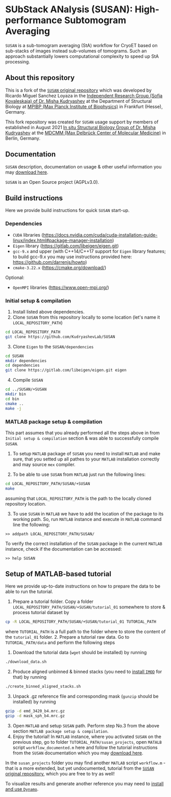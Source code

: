 # SUbStack ANalysis (SUSAN): High-performance Subtomogram Averaging
`SUSAN` is a sub-tomogram averaging (StA) workflow for CryoET based on sub-stacks of images instead sub-volumes of tomograms. Such an approach substantially lowers computational complexity to speed up StA processing.

## About this repository

This is a fork of the [`SUSAN` original repository](https://github.com/rkms86/SUSAN) which was developed by Ricardo Miguel Sanchez Loyaza in the [Independent Research Group (Sofja Kovaleskaja) of Dr. Misha Kudryashev](https://www.biophys.mpg.de/2149775/members) at the Department of Structural Biology at [MPIBP (Max Planck Institute of Biophysics)](https://www.biophys.mpg.de/en) in Frankfurt (Hesse), Germany.

This fork repository was created for `SUSAN` usage support by members of established in August 2021
[In situ Structural Biology Group of Dr. Misha Kudryashev](https://www.mdc-berlin.de/kudryashev) at the [MDCMM (Max Delbrück Center of Molecular Medicine)](https://www.mdc-berlin.de/) in Berlin, Germany.

## Documentation

`SUSAN` description, documentation on usage & other useful information you may [download here](https://raw.githubusercontent.com/KudryashevLab/SUSAN/main/%2BSUSAN/doc/susan_documentation.pdf).

`SUSAN` is an Open Source project (AGPLv3.0).

## Build instructions

Here we provide build instructions for quick `SUSAN` start-up.

### Dependencies
- `CUDA` libraries (https://docs.nvidia.com/cuda/cuda-installation-guide-linux/index.html#package-manager-installation)
- `Eigen` library (https://gitlab.com/libeigen/eigen.git)
- `gcc-9.x` and upper
(with C++14/C++17 support for `Eigen` library features; to build gcc-9.x you may use instructions provided here: https://github.com/darrenjs/howto)
- `cmake-3.22.x` (https://cmake.org/download/)

Optional:
- `OpenMPI` libraries (https://www.open-mpi.org/)

### Initial setup & compilation
1. Install listed above dependencies.
2. Clone `SUSAN` from this repository locally to some location (let's name it `LOCAL_REPOSITORY_PATH`)
```bash
cd LOCAL_REPOSITORY_PATH
git clone https://github.com/KudryashevLab/SUSAN
```
3. Clone `Eigen` to the `SUSAN/dependencies`
```bash
cd SUSAN
mkdir dependencies
cd dependencies
git clone https://gitlab.com/libeigen/eigen.git eigen
```
4. Compile `SUSAN`
```bash
cd ../SUSAN/+SUSAN
mkdir bin
cd bin
cmake ..
make -j
```

### MATLAB package setup & compilation
This part assumes that you already performed all the steps above in from `Initial setup & compilation` section & was able to successfully compile `SUSAN`.

1. To setup `MATLAB` package of `SUSAN` you need to install `MATLAB` and make sure, that you setted up all pathes to your `MATLAB` installation correctly and may source `mex` compiler.

2. To be able to use `SUSAN` from `MATLAB` just run the following lines:
```bash
cd LOCAL_REPOSITORY_PATH/SUSAN/+SUSAN
make
```
assuming that `LOCAL_REPOSITORY_PATH` is the path to the locally cloned repository location.

3. To use `SUSAN` in `MATLAB` we have to add the location of the package to its working path. So, run `MATLAB` instance and execute in `MATLAB` command line the following:
```
>> addpath LOCAL_REPOSITORY_PATH/SUSAN/
```
To verify the correct installation of the `SUSAN` package in the
current `MATLAB` instance, check if the documentation can be accessed:
```
>> help SUSAN
```

## Setup of MATLAB-based tutorial

Here we provide up-to-date instructions on how to prepare the data to be able to run the tutorial.

1. Prepare a tutorial folder.
Copy a folder `LOCAL_REPOSITORY_PATH/SUSAN/+SUSAN/tutorial_01` somewhere to store & process tutorial dataset by
```bash
cp -R LOCAL_REPOSITORY_PATH/SUSAN/+SUSAN/tutorial_01 TUTORIAL_PATH
```
where `TUTORIAL_PATH` is a full path to the folder where to store the content of the `tutorial_01` folder.
2. Prepare a tutorial raw data.
Go to `TUTORIAL_PATH/data` and perform the following steps
  1. Download the tutorial data (`wget` should be installed) by running
  ```bash
  ./download_data.sh
  ```
  2. Produce aligned unbinned & binned stacks (you need to [install `IMOD`](https://bio3d.colorado.edu/imod/) for that) by running  
  ```bash
  ./create_binned_aligned_stacks.sh
  ```
  3. Unpack .gz reference file and corresponding mask (`gunzip` should be installed) by running
  ```bash
  gzip -d emd_3420_b4.mrc.gz
  gzip -d mask_sph_b4.mrc.gz
  ```
3. Open `MATLAB` and setup `SUSAN` path.
Perform step No.3 from the above section `MATLAB package setup & compilation`.
4. Enjoy the tutorial!
In `MATLAB` instance, where you activated `SUSAN` on the previous step, go to folder `TUTORIAL_PATH/susan_projects`, open `MATALB` script `workflow_documented.m` here and follow the tutorial instructions from the `SUSAN` documentation which you may [download here](https://raw.githubusercontent.com/KudryashevLab/SUSAN/main/%2BSUSAN/doc/susan_documentation.pdf).

In the `susan_projects` folder you may find another `MATLAB` script `workflow.m` - that is a more extended, but yet undocumented, tutorial from the [`SUSAN` original repository](https://github.com/rkms86/SUSAN), which you are free to try as well!

To visualize results and generate another reference you may need to [install and use `Dynamo`](https://wiki.dynamo.biozentrum.unibas.ch/w/index.php/Main_Page).
